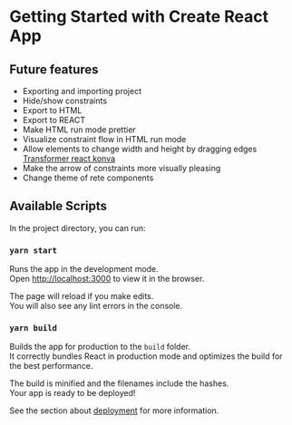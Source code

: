 # Getting Started with Create React App

## Future features
* Exporting and importing project
* Hide/show constraints
* Export to HTML
* Export to REACT
* Make HTML run mode prettier
* Visualize constraint flow in HTML run mode
* Allow elements to change width and height by dragging edges [Transformer react konva](https://konvajs.org/docs/react/Transformer.html)
* Make the arrow of constraints more visually pleasing
* Change theme of rete components

## Available Scripts

In the project directory, you can run:

### `yarn start`

Runs the app in the development mode.\
Open [http://localhost:3000](http://localhost:3000) to view it in the browser.

The page will reload if you make edits.\
You will also see any lint errors in the console.

### `yarn build`

Builds the app for production to the `build` folder.\
It correctly bundles React in production mode and optimizes the build for the best performance.

The build is minified and the filenames include the hashes.\
Your app is ready to be deployed!

See the section about [deployment](https://facebook.github.io/create-react-app/docs/deployment) for more information.

